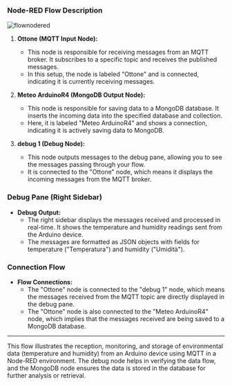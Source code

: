 ### Node-RED Flow Description
![flownodered](https://github.com/FuturisticTechnosphere/Remote-Weather-Station-using-Arduino-UNO-R4-and-MQTT/assets/138108581/627fce61-4609-4aa9-9cc6-0cf359914b88)

1. **Ottone (MQTT Input Node):**
   - This node is responsible for receiving messages from an MQTT broker. It subscribes to a specific topic and receives the published messages.
   - In this setup, the node is labeled "Ottone" and is connected, indicating it is currently receiving messages.

2. **Meteo ArduinoR4 (MongoDB Output Node):**
   - This node is responsible for saving data to a MongoDB database. It inserts the incoming data into the specified database and collection.
   - Here, it is labeled "Meteo ArduinoR4" and shows a connection, indicating it is actively saving data to MongoDB.

3. **debug 1 (Debug Node):**
   - This node outputs messages to the debug pane, allowing you to see the messages passing through your flow.
   - It is connected to the "Ottone" node, which means it displays the incoming messages from the MQTT broker.

### Debug Pane (Right Sidebar)

- **Debug Output:**
  - The right sidebar displays the messages received and processed in real-time. It shows the temperature and humidity readings sent from the Arduino device.
  - The messages are formatted as JSON objects with fields for temperature ("Temperatura") and humidity ("Umidità").

### Connection Flow

- **Flow Connections:**
  - The "Ottone" node is connected to the "debug 1" node, which means the messages received from the MQTT topic are directly displayed in the debug pane.
  - The "Ottone" node is also connected to the "Meteo ArduinoR4" node, which implies that the messages received are being saved to a MongoDB database.

---

This flow illustrates the reception, monitoring, and storage of environmental data (temperature and humidity) from an Arduino device using MQTT in a Node-RED environment. The debug node helps in verifying the data flow, and the MongoDB node ensures the data is stored in the database for further analysis or retrieval.
